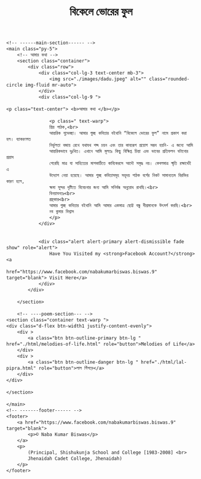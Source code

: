   <header>
<h1 class="text-center bg-primary py-2 m-0 text-white">বিকেলে ভোরের ফুল</h1>
    </header>

    <!-- ------main-section------ -->
    <main class="py-5">
        <!-- আমার কথা -->
        <section class="container">
            <div class="row">
                <div class="col-lg-3 text-center mb-3">
                    <img src="./images/dadu.jpeg" alt="" class="rounded-circle img-fluid mr-auto">
                </div>
                <div class="col-lg-9 ">

    <p class="text-center"> <b>আমার কথা </b></p>

                    <p class=" text-warp">
                    প্রিয় পাঠক,<br>
                    আন্তরিক শুভেচ্ছা। আমার গুচ্ছ কবিতার বইখানি “বিকেলে ভোরের ফুল” নামে প্রকাশ করা হল। ব্যাকরণগত
                    নির্ভুলতা বজায় রেখে যথাযথ শব্দ চয়ন এবং তার কাব্যরূপ প্রয়োগ সম্ভব হয়নি- এ জন্যে আমি
                    আন্তরিকভাবে দুঃখিত। এখানে আমি মূলতঃ কিছু বিক্ষিপ্ত চিন্তা এবং ভাবের প্রতিফলন ঘটানোর প্রয়াস
                    পেরেছি মাত্র যা সাহিত্যের মাপকাঠিতে কাব্যিকরসে আদৌ সমৃদ্ধ নয়। কেবলমাত্র স্মৃতি রক্ষার্থেই এ
                    উদ্যোগ নেয়া হয়েছে। আমার গুচ্ছ কবিতাসমূহ সহৃদয় পাঠক বর্গের নিকট সামান্যতম বিরক্তির কারণ হলে,
                    ক্ষমা সুন্দর দৃষ্টিতে বিবেচনার জন্য আমি সনির্বন্ধ অনুরোধ রাখছি।<br>
                    বিনয়াবনতঃ<br>
                    গ্রন্থকার<br>
                    আমার গুচ্ছ কবিতার বইখানি আমি আমার একমাত্র ছোট্ট বন্ধু দীপ্রমানকে উৎসর্গ করছি।<br>
                    নব কুমার বিশ্বাস
                    </p>
                </div>


                <div class="alert alert-primary alert-dismissible fade show" role="alert">
                    Have You Visited my <strong>Facebook Account?</strong> <a
                        href="https://www.facebook.com/nabakumarbiswas.biswas.9" target="blank"> Visit Here</a>
                </div>
            </div>

        </section>

        <!-- ----poem-section--- -->
    <section class="container text-warp ">
    <div class="d-flex btn-width1 justify-content-evenly">
        <div >
            <a class="btn btn-outline-primary btn-lg " href="./html/melodies-of-life.html" role="button">Melodies of Life</a>
        </div>
        <div >
            <a class="btn btn-outline-danger btn-lg " href="./html/lal-pipra.html" role="button">লাল পিঁপড়ে</a>
        </div>
    </div>
    
    </section>

    </main>
    <!-- -------footer------ -->
    <footer>
        <a href="https://www.facebook.com/nabakumarbiswas.biswas.9" target="blank">
            <p>© Naba Kumar Biswas</p>
        </a>
        <p>
            (Principal, Shishukunja School and College [1983-2008] <br>
            Jhenaidah Cadet College, Jhenaidah)
        </p>
    </footer>